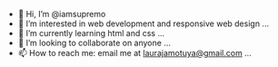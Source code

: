 - 👋 Hi, I’m @iamsupremo
- 👀 I’m interested in web development and responsive web design ...
- 🌱 I’m currently learning html and css ...
- 💞️ I’m looking to collaborate on anyone ...
- 📫 How to reach me: email me at laurajamotuya@gmail.com ...

<!---
iamsupremo/iamsupremo is a ✨ special ✨ repository because its `README.md` (this file) appears on your GitHub profile.
You can click the Preview link to take a look at your changes.
--->
